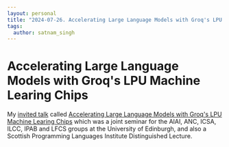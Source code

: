 ```yaml
---
layout: personal
title: "2024-07-26. Accelerating Large Language Models with Groq's LPU Machine Learing Chips"
tags:
  author: satnam_singh
---
```

#  Accelerating Large Language Models with Groq's LPU Machine Learing Chips
My [invited talk](https://informatics.ed.ac.uk/anc/joint-seminar-26092024) called [Accelerating Large Language Models with Groq's LPU Machine Learing Chips](https://www.youtube.com/watch?v=_VrAhB4mCfM) which was a joint seminar for the AIAI, ANC, ICSA, ILCC, IPAB and LFCS groups at the University of Edinburgh, and also a Scottish Programming Languages Institute Distinguished Lecture.